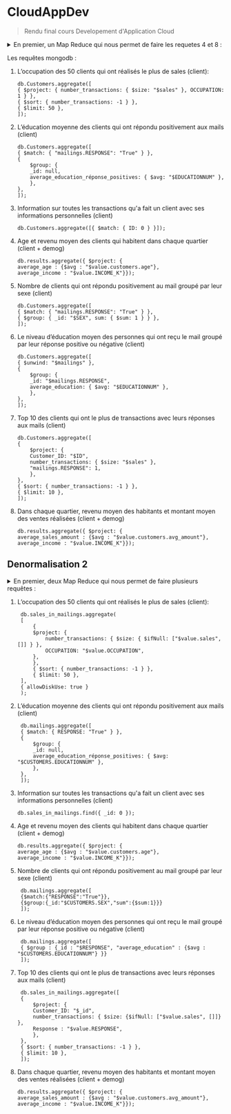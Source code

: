 # CloudAppDev

> Rendu final cours Developement d'Application Cloud


<details>

<summary>En premier, un Map Reduce qui nous permet de faire les requetes 4 et 8 :</summary>

```text
mapCustomers = function () {
  let arr = this.sales.map((x) => x["AMOUNT"]);
  let avg = 0;
  for (let i = 0; i < arr.length; i++) {
    avg += arr[i];
  }
  var values = { avg_amount: avg, Customer_ID: this.ID, age: this.age };
  emit(this.GEOID, values);
};

mapDemog = function () {
  var values = { INCOME_K: this.INCOME_K };
  emit(this.GEOID, values);
};

reduce = function (k, values) {
  var result = {},
    clientFields = {
      avg_amount: "",
      Customer_ID: "",
      age: "",
    };
  values.forEach(function (value) {
    var field;
    if ("Customer_ID" in value) {
      if (!("customers" in result)) {
        result.customers = [];
      }
      result.customers.push(value);
    } else if ("customers" in value) {
      if (!("customers" in result)) {
        result.customers = [];
      }
      result.customers.push.apply(result.customers, value.customers);
    }
    for (field in value) {
      if (value.hasOwnProperty(field) && !(field in clientFields)) {
        result[field] = value[field];
      }
    }
  });
  return result;
};

db.Customers.mapReduce(mapCustomers, reduce, { out: { reduce: "results" } });
db.Demog.mapReduce(mapDemog, reduce, { out: { reduce: "results" } });
```

</details>

Les requêtes mongodb :

1. L’occupation des 50 clients qui ont réalisés le plus de sales (client):

   ```text
   db.Customers.aggregate([
   { $project: { number_transactions: { $size: "$sales" }, OCCUPATION: 1 } },
   { $sort: { number_transactions: -1 } },
   { $limit: 50 },
   ]);
   ```

2. L’éducation moyenne des clients qui ont répondu positivement aux mails (client)

   ```text
   db.Customers.aggregate([
   { $match: { "mailings.RESPONSE": "True" } },
   {
       $group: {
       _id: null,
       average_education_réponse_positives: { $avg: "$EDUCATIONNUM" },
       },
   },
   ]);
   ```

3. Information sur toutes les transactions qu'a fait un client avec ses informations personnelles (client)

   ```text
   db.Customers.aggregate([{ $match: { ID: 0 } }]);
   ```

4. Age et revenu moyen des clients qui habitent dans chaque quartier (client + demog)

   ```text
   db.results.aggregate({ $project: {
   average_age : {$avg : "$value.customers.age"},
   average_income : "$value.INCOME_K"}});
   ```

5. Nombre de clients qui ont répondu positivement au mail groupé par leur sexe (client)

   ```text
   db.Customers.aggregate([
   { $match: { "mailings.RESPONSE": "True" } },
   { $group: { _id: "$SEX", sum: { $sum: 1 } } },
   ]);
   ```

6. Le niveau d’éducation moyen des personnes qui ont reçu le mail groupé par leur réponse positive ou négative (client)

   ```text
   db.Customers.aggregate([
   { $unwind: "$mailings" },
   {
       $group: {
       _id: "$mailings.RESPONSE",
       average_education: { $avg: "$EDUCATIONNUM" },
       },
   },
   ]);
   ```

7. Top 10 des clients qui ont le plus de transactions avec leurs réponses aux mails (client)

   ```text
   db.Customers.aggregate([
   {
       $project: {
       Customer_ID: "$ID",
       number_transactions: { $size: "$sales" },
       "mailings.RESPONSE": 1,
       },
   },
   { $sort: { number_transactions: -1 } },
   { $limit: 10 },
   ]);
   ```

8. Dans chaque quartier, revenu moyen des habitants et montant moyen des ventes réalisées (client + demog)

   ```text
   db.results.aggregate({ $project: {
   average_sales_amount : {$avg : "$value.customers.avg_amount"},
   average_income : "$value.INCOME_K"}});
   ```

## Denormalisation 2

<details>

<summary>En premier, deux Map Reduce qui nous permet de faire plusieurs requêtes :</summary>

```text
mapMailing = function () {
  var values = {
    RESPONSE: this.RESPONSE,
    age: this.CUSTOMERS.age,
    SEX: this.CUSTOMERS.SEX,
    GEOID: this.CUSTOMERS.GEOID,
    EDUCATIONNUM: this.CUSTOMERS.EDUCATIONNUM,
    OCCUPATION: this.CUSTOMERS.OCCUPATION,
    MARITAL_STATUS : this.CUSTOMERS.MARITAL_STATUS,
    NOM1 : this.CUSTOMERS.NOM1,
    NOM2 : this.CUSTOMERS.NOM2,
    NOM3 : this.CUSTOMERS.NOM3,
  };
  emit(this.REFID, values);
};

mapSales = function () {
  var values = { EVENTID: this.EVENTID, AMOUNT: this.AMOUNT };
  emit(this.REFID, values);
};

reduce2 = function (k, values) {
  var result = {},
    salesFields = {
      EVENTID: "",
      AMOUNT: "",
    };
  values.forEach(function (value) {
    var field;
    if ("EVENTID" in value) {
      if (!("sales" in result)) {
        result.sales = [];
      }
      result.sales.push(value);
    } else if ("sales" in value) {
      if (!("sales" in result)) {
        result.sales = [];
      }
      result.sales.push.apply(result.sales, value.sales);
    }
    for (field in value) {
      if (value.hasOwnProperty(field) && !(field in salesFields)) {
        result[field] = value[field];
      }
    }
  });
  return result;
};

db.mailings.mapReduce(mapMailing, reduce2, {
  out: { reduce: "sales_in_mailings" },
});
db.sales.mapReduce(mapSales, reduce2, { out: { reduce: "sales_in_mailings" } });
```

```text
mapMailing2 = function () {
  let arr =
    this.value.sales != null ? this.value.sales.map((x) => x["AMOUNT"]) : [];
  let avg = 0;
  for (let i = 0; i < arr.length; i++) {
    avg += arr[i];
  }
  var values = { avg_amount: avg, Customer_ID: this._id, age: this.value.age };
  emit(this.value.GEOID, values);
};

mapDemog = function () {
  var values = { INCOME_K: this.INCOME_K };
  emit(this.GEOID, values);
};

reduce = function (k, values) {
  var result = {},
    clientFields = {
      avg_amount: "",
      Customer_ID: "",
      age: "",
    };
  values.forEach(function (value) {
    var field;
    if ("Customer_ID" in value) {
      if (!("customers" in result)) {
        result.customers = [];
      }
      result.customers.push(value);
    } else if ("customers" in value) {
      if (!("customers" in result)) {
        result.customers = [];
      }
      result.customers.push.apply(result.customers, value.customers);
    }
    for (field in value) {
      if (value.hasOwnProperty(field) && !(field in clientFields)) {
        result[field] = value[field];
      }
    }
  });
  return result;
};

db.sales_in_mailings.mapReduce(mapMailing2, reduce, {
  out: { reduce: "results" },
});
db.demog.mapReduce(mapDemog, reduce, { out: { reduce: "results" } });
```

</details>

1. L’occupation des 50 clients qui ont réalisés le plus de sales (client):

   ```text
    db.sales_in_mailings.aggregate(
    [
        {
        $project: {
            number_transactions: { $size: { $ifNull: ["$value.sales", []] } },
            OCCUPATION: "$value.OCCUPATION",
        },
        },
        { $sort: { number_transactions: -1 } },
        { $limit: 50 },
    ],
    { allowDiskUse: true }
    );
   ```

2. L’éducation moyenne des clients qui ont répondu positivement aux mails (client)

   ```text
    db.mailings.aggregate([
    { $match: { RESPONSE: "True" } },
    {
        $group: {
        _id: null,
        average_education_réponse_positives: { $avg: "$CUSTOMERS.EDUCATIONNUM" },
        },
    },
    ]);
   ```

3. Information sur toutes les transactions qu'a fait un client avec ses informations personnelles (client)

   ```text
   db.sales_in_mailings.find({ _id: 0 });
   ```

4. Age et revenu moyen des clients qui habitent dans chaque quartier (client + demog)

   ```text
   db.results.aggregate({ $project: {
   average_age : {$avg : "$value.customers.age"},
   average_income : "$value.INCOME_K"}});
   ```

5. Nombre de clients qui ont répondu positivement au mail groupé par leur sexe (client)

   ```text
    db.mailings.aggregate([
    {$match:{"RESPONSE":"True"}},
    {$group:{_id:"$CUSTOMERS.SEX","sum":{$sum:1}}}
    ]);
   ```

6. Le niveau d’éducation moyen des personnes qui ont reçu le mail groupé par leur réponse positive ou négative (client)

   ```text
    db.mailings.aggregate([
    { $group : {_id : "$RESPONSE", "average_education" : {$avg : "$CUSTOMERS.EDUCATIONNUM"} }}
    ]);
   ```

7. Top 10 des clients qui ont le plus de transactions avec leurs réponses aux mails (client)

   ```text
    db.sales_in_mailings.aggregate([
    {
        $project: {
        Customer_ID: "$_id",
        number_transactions: { $size: {$ifNull: ["$value.sales", []]} },
        Response : "$value.RESPONSE",
        },
    },
    { $sort: { number_transactions: -1 } },
    { $limit: 10 },
    ]);
   ```

8. Dans chaque quartier, revenu moyen des habitants et montant moyen des ventes réalisées (client + demog)

   ```text
   db.results.aggregate({ $project: {
   average_sales_amount : {$avg : "$value.customers.avg_amount"},
   average_income : "$value.INCOME_K"}});
   ```
